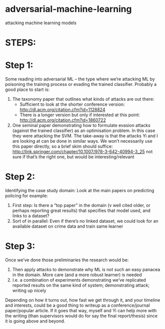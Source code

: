 # adversarial-machine-learning
attacking machine learning models

# STEPS: 
# Step 1: 
Some reading into adversarial ML – the type where we’re attacking ML by poisoning the training process or evading the trained classifier. Probably a good place to start is: 
  1. The taxonomy paper that outlines what kinds of attacks are out there:
     - Sufficient to look at the shorter conference version: http://dl.acm.org/citation.cfm?id=1128824
     - There is a longer version but only if interested at this point: http://dl.acm.org/citation.cfm?id=1860722
  2. One seminal paper demonstrating how to formulate evasion attacks (against the trained classifier) as an optimisation problem. In this case they were attacking the SVM. The take-away is that the attacks Yi and I are looking at can be done in similar ways. We won’t necessarily use this paper directly, so a brief skim should suffice: http://link.springer.com/chapter/10.1007/978-3-642-40994-3_25 not sure if that’s the right one, but would be interesting/relevant
  
# Step 2: 
Identifying the case study domain: Look at the main papers on predicting policing for example: 
  1. First step: Is there a “top paper” in the domain (v well cited older, or perhaps reporting great results) that specifies that model used, and links to a dataset?
  2. Sort of in parallel: Even if there’s no linked dataset, we could look for an available dataset on crime data and train same learner
  
# Step 3: 
Once we’ve done those preliminaries the research would be:
  1. Then apply attacks to demonstrate why ML is not such an easy panacea in the domain. More care (and a more robust learner) is needed
  2. I.e. a combination of experiments demonstrating we’ve replicated reported results on the same kind of system; demonstrating attack; writing up nicely
  
Depending on how it turns out, how fast we get through it, and your timeline and interests, could be a good thing to writeup as a conference/journal paper/popular article. If it goes that way, myself and Yi can help more with the writing (than supervisors would do for say the final report/thesis) since it is going above and beyond. 
